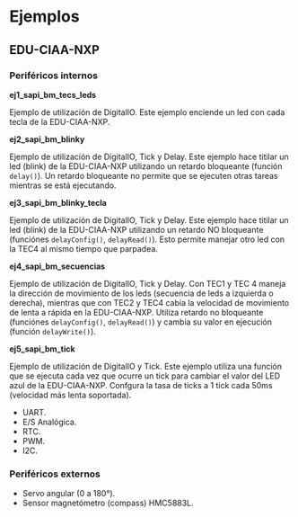 # Ejemplos

## EDU-CIAA-NXP

### Periféricos internos

**ej1_sapi_bm_tecs_leds**

Ejemplo de utilización de DigitalIO. Este ejemplo enciende un led con cada tecla
de la EDU-CIAA-NXP.

**ej2_sapi_bm_blinky**

Ejemplo de utilización de DigitalIO, Tick y Delay. Este ejemplo hace titilar un
led (blink) de la EDU-CIAA-NXP utilizando un retardo bloqueante (función ``delay()``). Un retardo bloqueante no permite que se ejecuten otras tareas
mientras se está ejecutando.

**ej3_sapi_bm_blinky_tecla**

Ejemplo de utilización de DigitalIO, Tick y Delay. Este ejemplo hace titilar un
led (blink) de la EDU-CIAA-NXP utilizando un retardo NO bloqueante (funciónes
``delayConfig()``, ``delayRead()``). Esto permite
manejar otro led con la TEC4 al mismo tiempo que parpadea.

**ej4_sapi_bm_secuencias**

Ejemplo de utilización de DigitalIO, Tick y Delay. Con TEC1 y TEC 4 maneja la
dirección de movimiento de los leds (secuencia de leds a izquierda o derecha),
mientras que con TEC2 y TEC4 cabia la velocidad de movimiento de lenta a rápida
en la EDU-CIAA-NXP. Utiliza retardo no bloqueante (funciónes ``delayConfig()``,
``delayRead()``) y cambia su valor en ejecución (función ``delayWrite()``).

**ej5_sapi_bm_tick**

Ejemplo de utilización de DigitalIO y Tick. Este ejemplo utiliza una función
que se ejecuta cada vez que ocurre un tick para cambiar el valor del LED azul
de la EDU-CIAA-NXP. Confgura la tasa de ticks a 1 tick cada 50ms (velocidad más
lenta soportada).



- UART.
- E/S Analógica.
- RTC.
- PWM.
- I2C.

### Periféricos externos


- Servo angular (0 a 180°).
- Sensor magnetómetro (compass) HMC5883L.
